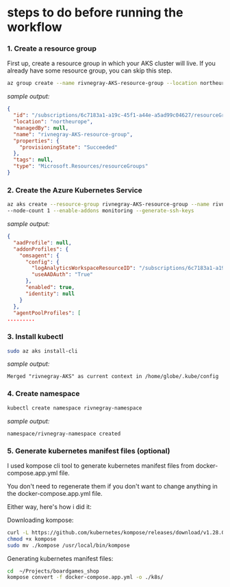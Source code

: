 # steps to do before running the workflow

### 1. Create a resource group
First up, create a resource group in which your AKS cluster will live. 
If you already have some resource group, you can skip this step.

```bash
az group create --name rivnegray-AKS-resource-group --location northeurope
```
_sample output:_
```json
{
  "id": "/subscriptions/6c7183a1-a19c-45f1-a44e-a5ad99c04627/resourceGroups/rivnegray-AKS-resource-group",
  "location": "northeurope",
  "managedBy": null,
  "name": "rivnegray-AKS-resource-group",
  "properties": {
    "provisioningState": "Succeeded"
  },
  "tags": null,
  "type": "Microsoft.Resources/resourceGroups"
}
```

### 2. Create the Azure Kubernetes Service
```bash
az aks create --resource-group rivnegray-AKS-resource-group --name rivnegray-AKS
--node-count 1 --enable-addons monitoring --generate-ssh-keys
```
_sample output:_
```json
{
  "aadProfile": null,
  "addonProfiles": {
    "omsagent": {
      "config": {
        "logAnalyticsWorkspaceResourceID": "/subscriptions/6c7183a1-a19c-45f1-a44e-a5ad99c04627/resourceGroups/DefaultResourceGroup-NEU/providers/Microsoft.OperationalInsights/workspaces/DefaultWorkspace-6c7183a1-a19c-45f1-a44e-a5ad99c04627-NEU",
        "useAADAuth": "True"
      },
      "enabled": true,
      "identity": null
    }
  },
  "agentPoolProfiles": [
.........
```

### 3. Install kubectl
```bash
sudo az aks install-cli
```
_sample output:_
```text
Merged "rivnegray-AKS" as current context in /home/globe/.kube/config
```

### 4. Create namespace
```bash
kubectl create namespace rivnegray-namespace
```
_sample output:_
```text
namespace/rivnegray-namespace created
```

### 5. Generate kubernetes manifest files (optional)
I used kompose cli tool to generate kubernetes manifest files from docker-compose.app.yml file.

You don't need to regenerate them if you don't want to change anything in the docker-compose.app.yml file.

Either way, here's how i did it:

Downloading kompose: 
```bash
curl -L https://github.com/kubernetes/kompose/releases/download/v1.28.0/kompose-linux-amd64 -o kompose
chmod +x kompose
sudo mv ./kompose /usr/local/bin/kompose
```

Generating kubernetes manifest files:
```bash
cd  ~/Projects/boardgames_shop
kompose convert -f docker-compose.app.yml -o ./k8s/
```

